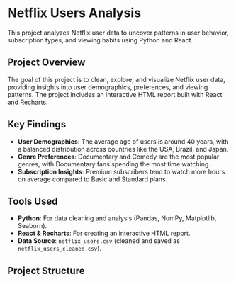 # Netflix Users Analysis

This project analyzes Netflix user data to uncover patterns in user behavior, subscription types, and viewing habits using Python and React.

## Project Overview
The goal of this project is to clean, explore, and visualize Netflix user data, providing insights into user demographics, preferences, and viewing patterns. The project includes an interactive HTML report built with React and Recharts.

## Key Findings
- **User Demographics**: The average age of users is around 40 years, with a balanced distribution across countries like the USA, Brazil, and Japan.
- **Genre Preferences**: Documentary and Comedy are the most popular genres, with Documentary fans spending the most time watching.
- **Subscription Insights**: Premium subscribers tend to watch more hours on average compared to Basic and Standard plans.

## Tools Used
- **Python**: For data cleaning and analysis (Pandas, NumPy, Matplotlib, Seaborn).
- **React & Recharts**: For creating an interactive HTML report.
- **Data Source**: `netflix_users.csv` (cleaned and saved as `netflix_users_cleaned.csv`).

## Project Structure